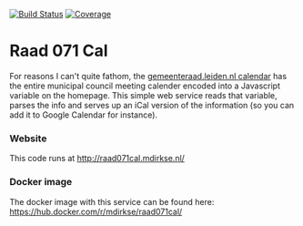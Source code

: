 [![Build Status](https://travis-ci.org/mdirkse/raad071cal.svg?branch=master)](https://travis-ci.org/mdirkse/raad071cal)
[![Coverage](https://codecov.io/gh/mdirkse/raad071cal/branch/master/graph/badge.svg)](https://codecov.io/gh/mdirkse/raad071cal)

# Raad 071 Cal
For reasons I can't quite fathom, the [gemeenteraad.leiden.nl calendar](http://leiden.notudoc.nl/cgi-bin/calendar.cgi) has the entire municipal council meeting calender encoded into a Javascript variable on the homepage.
This simple web service reads that variable, parses the info and serves up an iCal version of the information (so you can add it to Google Calendar for instance).

### Website
This code runs at http://raad071cal.mdirkse.nl/

### Docker image
The docker image with this service can be found here: https://hub.docker.com/r/mdirkse/raad071cal/
